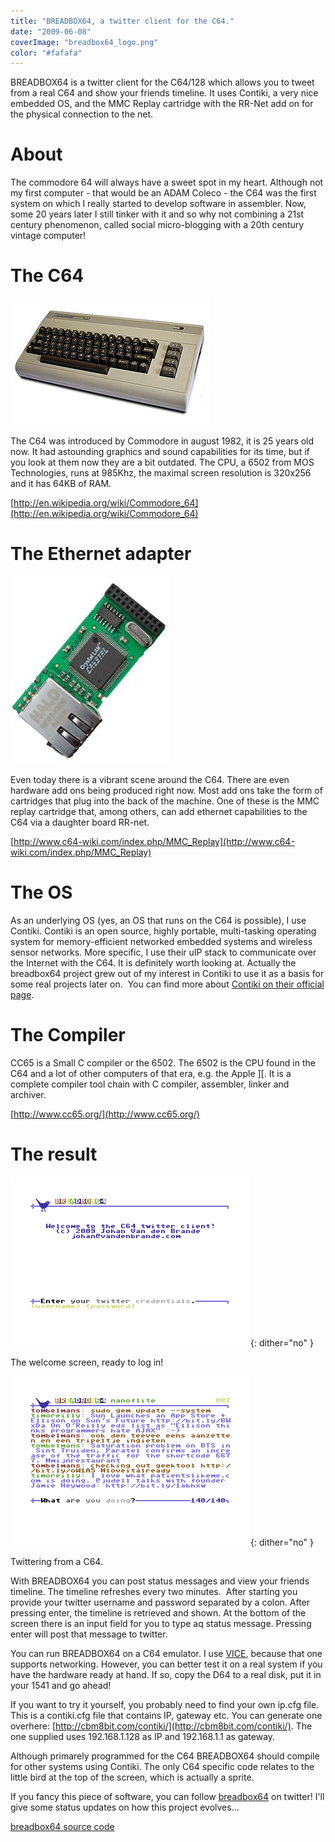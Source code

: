 ```yaml
---
title: "BREADBOX64, a twitter client for the C64."
date: "2009-06-08"
coverImage: "breadbox64_logo.png"
color: "#fafafa"
---
```


BREADBOX64 is a twitter client for the C64/128 which allows you to tweet from a real C64 and show your friends timeline. It uses Contiki, a very nice embedded OS, and the MMC Replay cartridge with the RR-Net add on for the physical connection to the net. 

# About

The commodore 64 will always have a sweet spot in my heart. Although not my first computer - that would be an ADAM Coleco - the C64 was the first system on which I really started to develop software in assembler. Now, some 20 years later I still tinker with it and so why not combining a 21st century phenomenon, called social micro-blogging with a 20th century vintage computer!

# The C64

![commodore64](images/320px-commodore64.jpg)

The C64 was introduced by Commodore in august 1982, it is 25 years old now. It had astounding graphics and sound capabilities for its time, but if you look at them now they are a bit outdated. The CPU, a 6502 from MOS Technologies, runs at 985Khz, the maximal screen resolution is 320x256 and it has 64KB of RAM.

[http://en.wikipedia.org/wiki/Commodore_64](http://en.wikipedia.org/wiki/Commodore_64)

# The Ethernet adapter

![rrnet](images/rrnet.jpg "rrnet")

Even today there is a vibrant scene around the C64. There are even hardware add ons being produced right now. Most add ons take the form of cartridges that plug into the back of the machine. One of these is the MMC replay cartridge that, among others, can add ethernet capabilities to the C64 via a daughter board RR-net.

[http://www.c64-wiki.com/index.php/MMC_Replay](http://www.c64-wiki.com/index.php/MMC_Replay)

# The OS

As an underlying OS (yes, an OS that runs on the C64 is possible), I use Contiki. Contiki is an open source, highly portable, multi-tasking operating system for memory-efficient networked embedded systems and wireless sensor networks. More specific, I use their uIP stack to communicate over the Internet with the C64. It is definitely worth looking at. Actually the breadbox64 project grew out of my interest in Contiki to use it as a basis for some real projects later on.  You can find more about [Contiki on their official page](http://www.contiki-os.org/).

# The Compiler

CC65 is a Small C compiler or the 6502. The 6502 is the CPU found in the C64 and a lot of other computers of that era, e.g. the Apple \]\[. It is a complete compiler tool chain with C compiler, assembler, linker and archiver.

[http://www.cc65.org/](http://www.cc65.org/)

# The result

![breadbox64_welcome](images/breadbox64_welcome.png "breadbox64_welcome"){: dither="no" }

The welcome screen, ready to log in!

![breadbox64_main](images/breadbox64_main.png "breadbox64_main"){: dither="no" }

Twittering from a C64.

With BREADBOX64 you can post status messages and view your friends timeline. The timeline refreshes every two minutes.  After starting you provide your twitter username and password separated by a colon. After pressing enter, the timeline is retrieved and shown. At the bottom of the screen there is an input field for you to type aq status message. Pressing enter will post that message to twitter.

You can run BREADBOX64 on a C64 emulator. I use [VICE](http://www.viceteam.org/), because that one supports networking. However, you can better test it on a real system if you have the hardware ready at hand. If so, copy the D64 to a real disk, put it in your 1541 and go ahead!

If you want to try it yourself, you probably need to find your own ip.cfg file. This is a contiki.cfg file that contains IP, gateway etc. You can generate one overhere: [http://cbm8bit.com/contiki/](http://cbm8bit.com/contiki/). The one supplied uses 192.168.1.128 as IP and 192.168.1.1 as gateway.

Although primarely programmed for the C64 BREADBOX64 should compile for other systems using Contiki. The only C64 specific code relates to the little bird at the top of the screen, which is actually a sprite.

If you fancy this piece of software, you can follow [breadbox64](http://twitter.com/breadbox64) on twitter! I'll give some status updates on how this project evolves...

[breadbox64 source code](https://sourceforge.net/p/contikiprojects/code/HEAD/tree/vandenbrande.com/twitter/)
